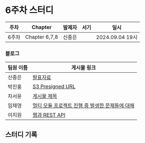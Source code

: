 # 6주차 스터디
| 주차  | Chapter | 발제자 | 서기 | 일시 |
|-------|---------|--------|------|------|
| 6주차 | Chapter 6,7,8 | 신중은 |      | 2024.09.04 19시 |

### 블로그

| 팀원 이름 | 게시물 링크 |
|-----------|-------------|
| 신중은    | [발표자료](https://haward.tistory.com/253) |
| 박진홍    | [S3 Presigned URL](https://jiinhong.github.io/posts/S3-Presigned-URL/) |
| 차서윤    | [게시물 제목](URL) |
| 임채영    | [멀티 모듈 프로젝트 진행 중 발생한 문제들에 대해](https://velog.io/@chaeyounge/%EB%A9%80%ED%8B%B0-%EB%AA%A8%EB%93%88-%ED%94%84%EB%A1%9C%EC%A0%9D%ED%8A%B8-%EC%A7%84%ED%96%89-%EC%A4%91-%EB%B0%9C%EC%83%9D%ED%95%9C-%EB%AC%B8%EC%A0%9C%EB%93%A4%EC%97%90-%EB%8C%80%ED%95%B4) |
| 이지원    | [웹과 REST API](https://lopsided-myth-31e.notion.site/6-11dfe007392a80cbbb54f99a0a4eb06b) |

## 스터디 기록

